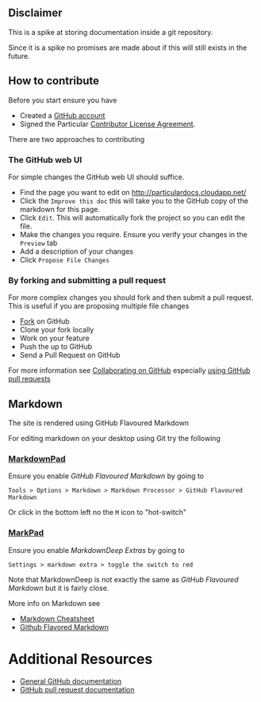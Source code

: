 ## Disclaimer

This is a spike at storing documentation inside a git repository.

Since it is a spike no promises are made about if this will still exists in the future. 

## How to contribute

Before you start ensure you have

 *  Created a [GitHub account](https://github.com/signup/free)
 *  Signed the Particular [Contributor License Agreement](http://www.particular.net/contributors-license-agreement-consent).

There are two approaches to contributing

### The GitHub web UI  

For simple changes the GitHub web UI should suffice.

 * Find the page you want to edit on http://particulardocs.cloudapp.net/
 * Click the `Improve this doc` this will take you to the GitHub copy of the markdown for this page.
 * Click `Edit`. This will automatically fork the project so you can edit the file.
 * Make the changes you require. Ensure you verify your changes in the `Preview` tab
 * Add a description of your changes
 * Click `Propose File Changes`

### By forking and submitting a pull request

For more complex changes you should fork and then submit a pull request. This is useful if you are proposing multiple file changes

 * [Fork](http://help.github.com/forking/) on GitHub
 * Clone your fork locally
 * Work on your feature
 * Push the up to GitHub
 * Send a Pull Request on GitHub

For more information see [Collaborating on GitHub](https://help.github.com/categories/63/articles) especially [using GitHub pull requests](https://help.github.com/articles/using-pull-requests) 

## Markdown

The site is rendered using GitHub Flavoured Markdown

For editing markdown on your desktop using Git try the following

### [MarkdownPad](http://markdownpad.com/)

Ensure you enable *GitHub Flavoured Markdown* by going to 

    Tools > Options > Markdown > Markdown Processor > GitHub Flavoured Markdown

Or click in the bottom left no the `M` icon to "hot-switch"
  

### [MarkPad](http://code52.org/DownmarkerWPF/) 

Ensure you enable *MarkdownDeep Extras* by going to 

    Settings > markdown extra > toggle the switch to red

Note that MarkdownDeep is not exactly the same as *GitHub Flavoured Markdown* but it is fairly close.

More info on Markdown see
 
 * [Markdown Cheatsheet](https://github.com/adam-p/markdown-here/wiki/Markdown-Cheatsheet)
 * [Github Flavored Markdown](https://help.github.com/articles/github-flavored-markdown)

# Additional Resources

* [General GitHub documentation](http://help.github.com/)
* [GitHub pull request documentation](http://help.github.com/send-pull-requests/)

